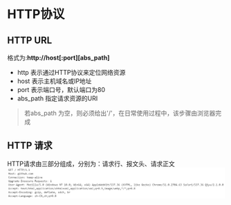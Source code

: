 # HTTP协议

## HTTP URL

格式为:**http://host[:port][abs_path]**

* http 表示通过HTTP协议来定位网络资源
* host 表示主机域名或IP地址
* port 表示端口号，默认端口为80
* abs_path 指定请求资源的URI
> 若abs_path 为空，则必须给出'/'，在日常使用过程中，该步骤由浏览器完成

## HTTP 请求

HTTP请求由三部分组成，分别为：请求行、报文头、请求正文
![HTTP请求](../img/Class3-1.png)
